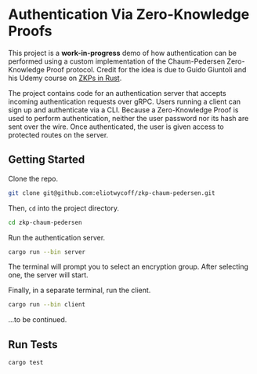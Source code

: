 # Authentication Via Zero-Knowledge Proofs
This project is a **work-in-progress** demo of how authentication can be performed using a custom implementation of the Chaum-Pedersen Zero-Knowledge Proof protocol. Credit for the idea is due to Guido Giuntoli and his Udemy course on [ZKPs in Rust](https://www.udemy.com/course/zero-knowledge-proofs-in-rust/). 

The project contains code for an authentication server that accepts incoming authentication requests over gRPC. Users running a client can sign up and authenticate via a CLI. Because a Zero-Knowledge Proof is used to perform authentication, neither the user password nor its hash are sent over the wire. Once authenticated, the user is given access to protected routes on the server.

## Getting Started

Clone the repo.

```bash
git clone git@github.com:eliotwycoff/zkp-chaum-pedersen.git
```

Then, `cd` into the project directory.

```bash
cd zkp-chaum-pedersen
```

Run the authentication server.

```bash
cargo run --bin server
```

The terminal will prompt you to select an encryption group. After selecting one, the server will start.

Finally, in a separate terminal, run the client.

```bash
cargo run --bin client
```

...to be continued.

## Run Tests

```bash
cargo test
```
